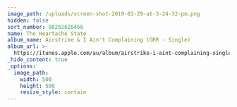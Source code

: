 ```yaml
---
image_path: /uploads/screen-shot-2019-03-29-at-3-24-32-pm.png
hidden: false
sort_number: 98282628468
name: The Heartache State
album_name: Airstrike & I Ain't Complaining (GRR - Single)
album_url: >-
  https://itunes.apple.com/au/album/airstrike-i-aint-complaining-single/1454359530
_hide_content: true
_options:
  image_path:
    width: 500
    height: 500
    resize_style: contain
---
```


